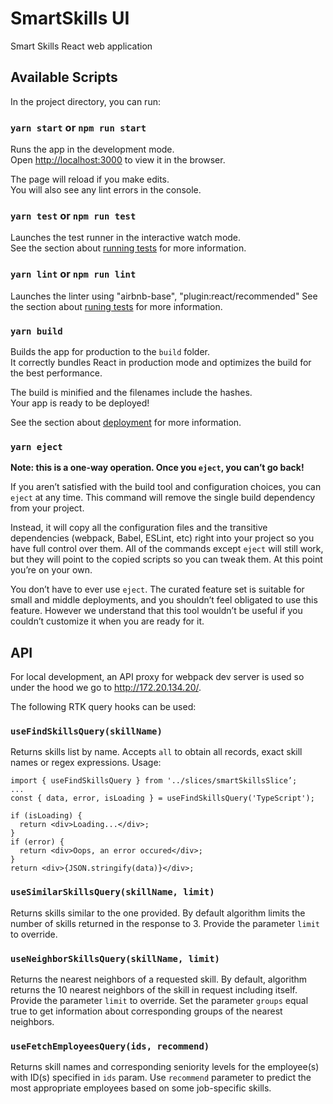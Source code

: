 # SmartSkills UI

Smart Skills React web application

## Available Scripts

In the project directory, you can run:

### `yarn start` or `npm run start`

Runs the app in the development mode.\
Open [http://localhost:3000](http://localhost:3000) to view it in the browser.

The page will reload if you make edits.\
You will also see any lint errors in the console.

### `yarn test` or `npm run test`

Launches the test runner in the interactive watch mode.\
See the section about [running tests](https://facebook.github.io/create-react-app/docs/running-tests) for more information.

### `yarn lint` or `npm run lint`

Launches the linter using "airbnb-base",
"plugin:react/recommended"
See the section about [runing tests](https://facebook.github.io/create-react-app/docs/running-tests) for more information.

### `yarn build`

Builds the app for production to the `build` folder.\
It correctly bundles React in production mode and optimizes the build for the best performance.

The build is minified and the filenames include the hashes.\
Your app is ready to be deployed!

See the section about [deployment](https://facebook.github.io/create-react-app/docs/deployment) for more information.

### `yarn eject`

**Note: this is a one-way operation. Once you `eject`, you can’t go back!**

If you aren’t satisfied with the build tool and configuration choices, you can `eject` at any time. This command will remove the single build dependency from your project.

Instead, it will copy all the configuration files and the transitive dependencies (webpack, Babel, ESLint, etc) right into your project so you have full control over them. All of the commands except `eject` will still work, but they will point to the copied scripts so you can tweak them. At this point you’re on your own.

You don’t have to ever use `eject`. The curated feature set is suitable for small and middle deployments, and you shouldn’t feel obligated to use this feature. However we understand that this tool wouldn’t be useful if you couldn’t customize it when you are ready for it.

## API
For local development, an API proxy for webpack dev server is used so under the hood we go to http://172.20.134.20/.

The following RTK query hooks can be used:

### `useFindSkillsQuery(skillName)` 
Returns skills list by name.
Accepts `all` to obtain all records, exact skill names or regex expressions.
Usage:
```
import { useFindSkillsQuery } from '../slices/smartSkillsSlice’;
...
const { data, error, isLoading } = useFindSkillsQuery('TypeScript');

if (isLoading) {
  return <div>Loading...</div>;
}
if (error) {
  return <div>Oops, an error occured</div>;
}
return <div>{JSON.stringify(data)}</div>;
```

### `useSimilarSkillsQuery(skillName, limit)`
Returns skills similar to the one provided.
By default algorithm limits the number of skills returned in the response to 3. Provide the parameter `limit` to override.

### `useNeighborSkillsQuery(skillName, limit)`
Returns the nearest neighbors of a requested skill.
By default, algorithm returns the 10 nearest neighbors of the skill in request including itself. Provide the parameter `limit` to override.
Set the parameter `groups` equal true to get information about corresponding groups of the nearest neighbors.

### `useFetchEmployeesQuery(ids, recommend)`
Returns skill names and corresponding seniority levels for the employee(s) with ID(s) specified in `ids` param.
Use `recommend` parameter to predict the most appropriate employees based on some job-specific skills.